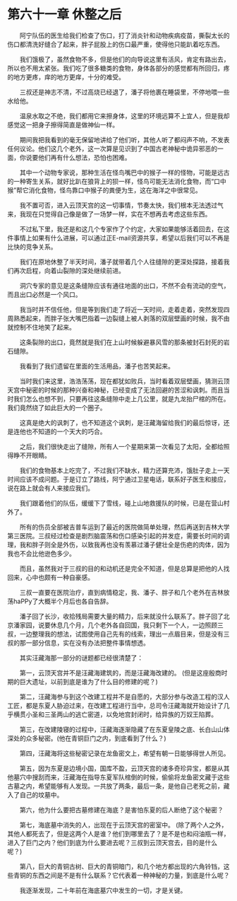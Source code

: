# 第六十一章 休整之后


　　阿宁队伍的医生给我们检查了伤口，打了消炎针和动物疾病疫苗，撕裂太长的伤口都清洗好缝合了起来，胖子屁股上的伤口最严重，使得他只能趴着吃东西。

　　我们饿极了，虽然食物不多，但是他们的向导说这里有活风，肯定有路出去，所以也不用太紧张。我们吃了很多糖类的食物，身体各部分的感觉都有所回归，疼的地方更疼，痒的地方更痒，十分的难受。

　　三叔还是神志不清，不过高烧已经退了，潘子将他裹在睡袋里，不停地喂一些水给他。

　　温泉水取之不绝，我们都用它来擦身体，这里的环境远算不上宜人，但是我却感觉这一把身子擦得简直是做神仙一样。

　　期间我把我看到的毫无保留地讲给了他们听，其他人听了都闷声不响，不发表任何议论。他们这几个老外，这一次算是见识到了中国古老神秘中诡异邪恶的一面，你说要他们再有什么想法，恐怕也困难。

　　其中一个动物专家说，那种生活在怪鸟嘴巴中的猴子一样的怪物，可能是远古的一种寄生关系，就好比趴在狼背上的狈一样，怪鸟可能无法消化食物，而“口中猴”帮它消化食物，怪鸟靠口中猴子的粪便为生，这在海洋之中很常见。

　　我不置可否，进入云顶天宫的这一切事情，节奏太快，我们根本无法透过气来，我现在只觉得自己像是做了一场梦一样，实在不想再去考虑这些东西。

　　不过私下里，我还是和这几个专家作了个约定，大家如果能够活着回去，在这件事情上如果有什么进展，可以通过正E-mail资源共享，希望以后我们可以不再是比快的竞争关系。

　　我们在原地休整了半天时间，潘子就带着几个人往缝隙的更深处探路，接着我们再次启程，向着山裂隙的深处继续前进。

　　洞穴专家的意见是这条缝隙应该有通往地面的出口，不然不会有流动的空气，而且出口必然是一个风口。

　　我当时并不信任他，但是等到我们走了将近一天时间，走着走着，突然发现四周熟悉起来，而胖子张大嘴巴指着一边裂缝上被人剥落的双层壁画的时候，我不由就控制不住地笑了起来。

　　这条裂隙的出口，竟然就是我们在上山时候躲避暴风雪的那条被封石封死的岩石缝隙。

　　我看到了我们遗留在里面的生活用品，潘子也苦笑起来。

　　当时我们来这里，浩浩荡荡，现在都犹如败兵，当时看着双层壁画，猜测云顶天宫中秘密的时候的那种兴奋和神秘，已经变成了无法回避的苦涩和讽刺。而且当时我们怎么也想不到，只要再往这条缝隙中走上几公里，就是九龙抬尸棺的所在。我们竟然绕了如此巨大的一个圈子。

　　这真是绝大的讽刺了，也不知道这个讽刺，是汪藏海留给我们的最后惊讶，还是连他也不知道的一个天大的巧合。

　　之后，我们很快走出了缝隙，所有人一个星期来第一次看见了太阳，全都给照得睁不开眼睛。

　　我们的食物基本上吃完了，不过我们不缺水，精力还算充沛，饿肚子走上一天时间应该不成问题。于是订立了路线，阿宁通过卫星电话，联系好子医生和接应，说在路上就会有人来接应我们。

　　我们跟着他们的队伍，缓缓下了雪线，碰上山地救援队的时候，已是在营山村外了。

　　所有的伤员全部被吉普车运到了最近的医院做简单处理，然后再送到吉林大学第三医院。三叔经过检查是剧烈脑震荡和伤口感染引起的并发症，需要长时间的调理，我和胖子则全是外伤，以致我再也没有羡慕过潘子健壮全是伤疤的肉体，因为我也不会比他逊色多少。

　　而且，虽然我对于三叔的目的和动机还是完全不知道，但是总算是把他的人找回来，心中也颇有一种自豪感。

　　三叔一直要在医院治疗，直到病情稳定，我、潘子、胖子和几个老外在吉林放荡haPPy了大概半个月后也各自告辞。

　　潘子回了长沙，收拾残局需要大量的精力，后来就没什么联系了。胖子回了北京潘家园，说要休息几个月，几个老外各自回国，我只剩下一个人，一边照顾三叔，一边整理我的想法，试图使用自己先有的线索，理出一点眉目来，但是没有三叔的那一部分信息，实在没有办法把整件事情想透。

　　其实汪藏海那一部分的谜题都已经很清楚了：

　　第一，云顶天宫并不是汪藏海建筑的，而是汪藏海改建的。 (但是这座殷商时期的巨大遗址，以前到底是谁为了什么目的修建的呢？)

　　第二，汪藏海参与到这个改建工程并不是自愿的，大部分参与改造工程的汉人工匠，都是东夏人胁迫过来，在改建工程进行当中，总司令汪藏海就开始设计了几乎横贯小圣和三圣两山的逃亡密道，以免地宫封闭时，给异族的万奴王陷葬。

　　第三，在改建陵寝的过程中，汪藏海逐渐隐藏了在东夏皇陵之底、长白山山体深处的众多秘密。(他在青铜巨门之内，到底看到了什么？)

　　第四，汪藏海将这些秘密记录在龙鱼密文上，希望有朝一日能够得世人所见。

　　第五，因为东夏是边境小国，国库不盈，云顶天宫的诸多奇珍异宝，都是从其他墓穴中搜刮而来，汪藏海在指导东夏军队棺倒的时候，偷偷将龙鱼密文藏于这些古墓之内，希望能够有人发现。一共放了两条，最后一条，是他自己老死之前，藏入了自己的坟墓中。

　　第六，他为什么要把古墓修建在海底？是害怕东夏的后人断绝了这个秘密？

　　第七，海底墓中消失的人，出现在于云顶天宫的密室中。 (除了两个人之外，其他人都死去了，但是这两个人是谁？他们到哪里去了？是不是也和闷油瓶一样，进入了巨门之内？他们到底为什么要进去呢？三叔到云顶天宫去，目的是什么呢？)

　　第八，巨大的青铜古树、巨大的青铜暗门，和几个地方都出现的六角铃铛，这些青铜的东西之间是不是有什么联系？它代表着一种神秘的力量，到底是什么呢？

　　我逐渐发现，二十年前在海底墓穴中发生的一切，才是关键。

